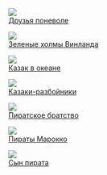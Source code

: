![](/books/adv_history/Юрий%20Волошин/Друзья%20поневоле.jpg)  
[Друзья поневоле](/books/adv_history/Юрий%20Волошин/Друзья%20поневоле)

![](/books/adv_history/Юрий%20Волошин/Зеленые%20холмы%20Винланда.jpg)  
[Зеленые холмы Винланда](/books/adv_history/Юрий%20Волошин/Зеленые%20холмы%20Винланда)

![](/books/adv_history/Юрий%20Волошин/Казак%20в%20океане.jpg)  
[Казак в океане](/books/adv_history/Юрий%20Волошин/Казак%20в%20океане)

![](/books/adv_history/Юрий%20Волошин/Казаки-разбойники.jpg)  
[Казаки-разбойники](/books/adv_history/Юрий%20Волошин/Казаки-разбойники)

![](/books/adv_history/Юрий%20Волошин/Пиратское%20братство.jpg)  
[Пиратское братство](/books/adv_history/Юрий%20Волошин/Пиратское%20братство)

![](/books/adv_history/Юрий%20Волошин/Пираты%20Марокко.jpg)  
[Пираты Марокко](/books/adv_history/Юрий%20Волошин/Пираты%20Марокко)

![](/books/adv_history/Юрий%20Волошин/Сын%20пирата.jpg)  
[Сын пирата](/books/adv_history/Юрий%20Волошин/Сын%20пирата)
